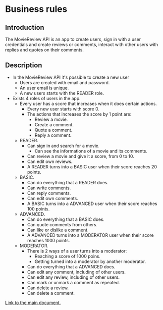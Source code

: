 # Business rules

## Introduction

The MovieReview API is an app to create users, sign in with a user credentials and create reviews or comments, interact with other users with replies and quotes on their comments.

## Description

- In the MovieReview API it's possible to create a new user
  - Users are created with email and password.
  - An user email is unique.
  - A new users starts with the READER role.
- Exists 4 roles of users in the app.
  - Every user has a score that increases when it does certain actions.
    - Every new user starts with score 0.
    - The actions that increases the score by 1 point are:
      - Review a movie.
      - Create a comment.
      - Quote a comment.
      - Reply a comment.
  - READER.
    - Can sign in and search for a movie.
      - Can see the informations of a movie and its comments.
    - Can review a movie and give it a score, from 0 to 10.
    - Can edit own reviews.
    - A READER turns into a BASIC user when their score reaches 20 points.
  - BASIC.
    - Can do everything that a READER does.
    - Can write comments.
    - Can reply comments.
    - Can edit own comments.
    - A BASIC turns into a ADVANCED user when their score reaches 100 points.
  - ADVANCED.
    - Can do everything that a BASIC does.
    - Can quote comments from others.
    - Can like or dislike a comment.
    - A ADVANCED turns into a MODERATOR user when their score reaches 1000 points.
  - MODERATOR.
    - There is 2 ways of a user turns into a moderator:
      - Reaching a score of 1000 poins.
      - Getting turned into a moderator by another moderator.
    - Can do everything that a ADVANCED does.
    - Can edit any comment, including of other users.
    - Can edit any review, including of other users.
    - Can mark or unmark a comment as repeated.
    - Can delete a review.
    - Can delete a comment.

[Link to the main document.](../../README.md)
